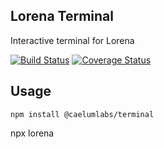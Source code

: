 ## Lorena Terminal

Interactive terminal for Lorena

[![Build Status](https://travis-ci.com/lorena-ssi/lorena-terminal.svg?branch=master)](https://travis-ci.com/lorena-ssi/lorena-terminal)
[![Coverage Status](https://coveralls.io/repos/github/lorena-ssi/lorena-terminal/badge.svg?branch=master)](https://coveralls.io/github/lorena-ssi/lorena-terminal?branch=master)

## Usage

```
npm install @caelumlabs/terminal
```

npx lorena 
